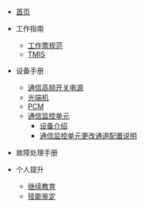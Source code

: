 <!-- docs/_sidebar.md -->
- [首页](README)

- 工作指南
    - [工作票规范](工作指南/样例工作票/工作票规范.md)
    - [TMIS](工作指南/TMS/TMS.md)

- 设备手册
    - [通信高频开关电源](设备手册/通信高频开关电源/通信高频开关电源.md)
    - [光端机](设备手册/光端机)
    - [PCM](设备手册/PCM)
    - [通信监控单元](设备手册/通信监控单元/)
        - [设备介绍](设备手册/通信监控单元/README.md)
        - [通信监控单元更改通道配置说明](设备手册/通信监控单元/通信监控单元更改通道配置说明.md)

- 故障处理手册
- 个人提升
    - [继续教育](个人提升/继续教育/继续教育.md)
    - [技能鉴定](个人提升/技能鉴定/技能鉴定.md)
